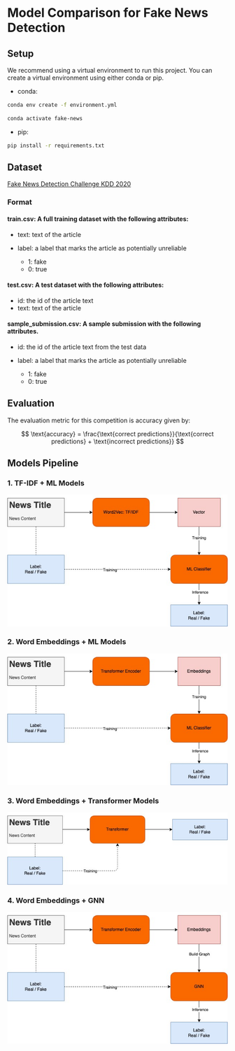 # Model Comparison for Fake News Detection 

## Setup
We recommend using a virtual environment to run this project. You can create a virtual environment using either conda or pip. 
- conda:
```bash
conda env create -f environment.yml
```
```bash
conda activate fake-news
```
- pip:
```bash
pip install -r requirements.txt
```

## Dataset
[Fake News Detection Challenge KDD 2020](https://www.kaggle.com/competitions/fakenewskdd2020)

### Format
#### train.csv: A full training dataset with the following attributes:

- text: text of the article

- label: a label that marks the article as potentially unreliable
    - 1: fake
    - 0: true

#### test.csv: A test dataset with the following attributes:

- id: the id of the article text
- text: text of the article

#### sample_submission.csv: A sample submission with the following attributes.

- id: the id of the article text from the test data

- label: a label that marks the article as potentially unreliable
    - 1: fake
    - 0: true

## Evaluation
The evaluation metric for this competition is accuracy given by:

$$
\text{accuracy} = \frac{\text{correct predictions}}{\text{correct predictions} + \text{incorrect predictions}}
$$

## Models Pipeline

### 1. TF-IDF + ML Models
![pipeline1](workflow/pipeline1.jpg)
### 2. Word Embeddings + ML Models
![pipeline2](workflow/pipeline2.jpg)
### 3. Word Embeddings + Transformer Models
![pipeline3](workflow/pipeline3.jpg)
### 4. Word Embeddings + GNN
![pipeline4](workflow/pipeline4.jpg)